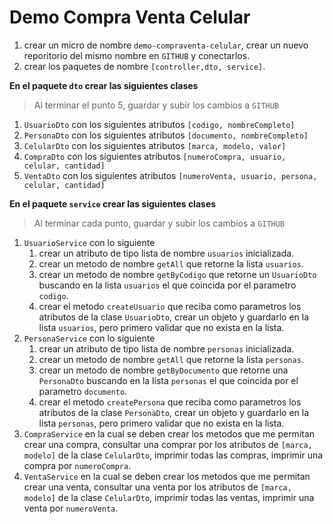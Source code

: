 # Demo Compra Venta Celular
1. crear un micro de nombre `demo-compraventa-celular`, crear un nuevo reporitorio del mismo nombre en `GITHUB` y conectarlos.
2. crear los paquetes de nombre `[controller,dto, service]`.

**En el paquete `dto` crear las siguientes clases**
> Al terminar el punto 5, guardar y subir los cambios a `GITHUB`

1. `UsuarioDto` con los siguientes atributos `[codigo, nombreCompleto]`
2. `PersonaDto` con los siguientes atributos `[documento, nombreCompleto]`
3. `CelularDto` con los siguientes atributos `[marca, modelo, valor]`
4. `CompraDto` con los siguientes atributos `[numeroCompra, usuario, celular, cantidad]`
5. `VentaDto` con los siguientes atributos `[numeroVenta, usuario, persona, celular, cantidad]`

**En el paquete `service` crear las siguientes clases**
> Al terminar cada punto, guardar y subir los cambios a `GITHUB`

1. `UsuarioService` con lo siguiente
    1. crear un atributo de tipo lista de nombre `usuarios` inicializada.
    2. crear un metodo de nombre `getAll` que retorne la lista `usuarios`.
    3. crear un metodo de nombre `getByCodigo` que retorne un `UsuarioDto` buscando en la lista `usuarios` el que coincida por el parametro `codigo`.
    4. crear el metodo `createUsuario` que reciba como parametros los atributos de la clase `UsuarioDto`, crear un objeto y guardarlo en la lista `usuarios`, pero primero validar que no exista en la lista.
2. `PersonaService` con lo siguiente
    1. crear un atributo de tipo lista de nombre `personas` inicializada.
    2. crear un metodo de nombre `getAll` que retorne la lista `personas`.
    3. crear un metodo de nombre `getByDocumento` que retorne una `PersonaDto` buscando en la lista `personas` el que coincida por el parametro `documento`.
    4. crear el metodo `createPersona` que reciba como parametros los atributos de la clase `PersonaDto`, crear un objeto y guardarlo en la lista `personas`, pero primero validar que no exista en la lista.
3. `CompraService` en la cual se deben crear los metodos que me permitan crear una compra, consultar una comprar por los atributos de `[marca, modelo]` de la clase `CelularDto`, imprimir todas las compras, imprimir una compra por `numeroCompra`.
4. `VentaService` en la cual se deben crear los metodos que me permitan crear una venta, consultar una venta por los atributos de `[marca, modelo]` de la clase `CelularDto`, imprimir todas las ventas, imprimir una venta por `numeroVenta`.
